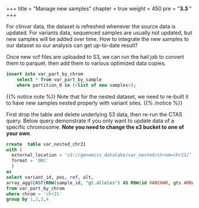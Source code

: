 +++
title = "Manage new samples"
chapter = true
weight = 450
pre = "<b>3.3 </b>"
+++

For clinvar data, the dataset is refreshed whenever the source data is updated.
For variants data, sequenced samples are usually not updated, but new samples will be added over time.
How to integrate the new samples to our dataset so our analysis can get up-to-date result?

Once new vcf files are uploaded to S3, we can run the hail job to convert them to parquet. then add them to various optimized data copies.

```SQL
insert into var_part_by_chrom 
	select * from var_part_by_sample 
	where partition_0 in (<list of new samples>);
```

{{% notice note %}}
Note that for the nested dataset, we need to re-built it to have new samples nested properly with variant sites.
{{% /notice %}}

First drop the table and delete underlying S3 data, then re-run the CTAS query. Below query demonstrate if you only want to update data of a specific chromosome. **Note you need to change the s3 bucket to one of your own**.

```SQL
create  table var_nested_chr21
with (
  external_location = 's3://genomics_datalake/var_nested/chrom=chr21/',
  format = 'ORC'
  )
as
select variant_id, pos, ref, alt,  
array_agg(CAST(ROW(sample_id, "gt.alleles") AS ROW(id VARCHAR, gts ARRAY(INTEGER)))) as samples
from var_part_by_chrom 
where chrom = 'chr21'
group by 1,2,3,4

```

